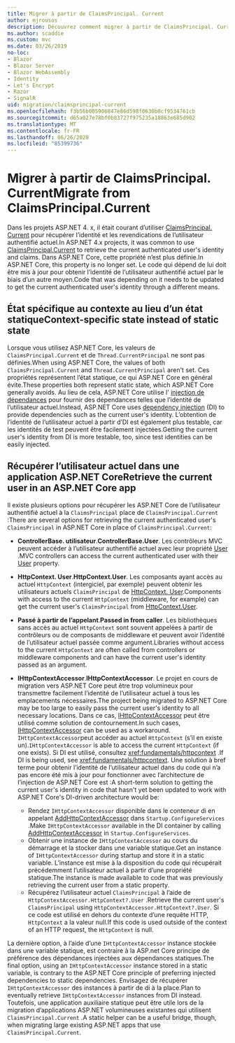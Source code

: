 ```yaml
---
title: Migrer à partir de ClaimsPrincipal. Current
author: mjrousos
description: Découvrez comment migrer à partir de ClaimsPrincipal. Current pour récupérer l’identité et les revendications de l’utilisateur authentifié actuel dans ASP.NET Core.
ms.author: scaddie
ms.custom: mvc
ms.date: 03/26/2019
no-loc:
- Blazor
- Blazor Server
- Blazor WebAssembly
- Identity
- Let's Encrypt
- Razor
- SignalR
uid: migration/claimsprincipal-current
ms.openlocfilehash: f3b56b005906847e86d598f0630b8cf9534761cb
ms.sourcegitcommit: d65a027e78bf0b83727f975235a18863e685d902
ms.translationtype: MT
ms.contentlocale: fr-FR
ms.lasthandoff: 06/26/2020
ms.locfileid: "85399736"
---
```

# <a name="migrate-from-claimsprincipalcurrent"></a><span data-ttu-id="ff729-103">Migrer à partir de ClaimsPrincipal. Current</span><span class="sxs-lookup"><span data-stu-id="ff729-103">Migrate from ClaimsPrincipal.Current</span></span>

<span data-ttu-id="ff729-104">Dans les projets ASP.NET 4. x, il était courant d’utiliser [ClaimsPrincipal. Current](/dotnet/api/system.security.claims.claimsprincipal.current) pour récupérer l’identité et les revendications de l’utilisateur authentifié actuel.</span><span class="sxs-lookup"><span data-stu-id="ff729-104">In ASP.NET 4.x projects, it was common to use [ClaimsPrincipal.Current](/dotnet/api/system.security.claims.claimsprincipal.current) to retrieve the current authenticated user's identity and claims.</span></span> <span data-ttu-id="ff729-105">Dans ASP.NET Core, cette propriété n’est plus définie.</span><span class="sxs-lookup"><span data-stu-id="ff729-105">In ASP.NET Core, this property is no longer set.</span></span> <span data-ttu-id="ff729-106">Le code qui dépend de lui doit être mis à jour pour obtenir l’identité de l’utilisateur authentifié actuel par le biais d’un autre moyen.</span><span class="sxs-lookup"><span data-stu-id="ff729-106">Code that was depending on it needs to be updated to get the current authenticated user's identity through a different means.</span></span>

## <a name="context-specific-state-instead-of-static-state"></a><span data-ttu-id="ff729-107">État spécifique au contexte au lieu d’un état statique</span><span class="sxs-lookup"><span data-stu-id="ff729-107">Context-specific state instead of static state</span></span>

<span data-ttu-id="ff729-108">Lorsque vous utilisez ASP.NET Core, les valeurs de `ClaimsPrincipal.Current` et de `Thread.CurrentPrincipal` ne sont pas définies.</span><span class="sxs-lookup"><span data-stu-id="ff729-108">When using ASP.NET Core, the values of both `ClaimsPrincipal.Current` and `Thread.CurrentPrincipal` aren't set.</span></span> <span data-ttu-id="ff729-109">Ces propriétés représentent l’état statique, ce qui ASP.NET Core en général évite.</span><span class="sxs-lookup"><span data-stu-id="ff729-109">These properties both represent static state, which ASP.NET Core generally avoids.</span></span> <span data-ttu-id="ff729-110">Au lieu de cela, ASP.NET Core utilise l' [injection de dépendances](xref:fundamentals/dependency-injection) pour fournir des dépendances telles que l’identité de l’utilisateur actuel.</span><span class="sxs-lookup"><span data-stu-id="ff729-110">Instead, ASP.NET Core uses [dependency injection](xref:fundamentals/dependency-injection) (DI) to provide dependencies such as the current user's identity.</span></span> <span data-ttu-id="ff729-111">L’obtention de l’identité de l’utilisateur actuel à partir d’DI est également plus testable, car les identités de test peuvent être facilement injectées.</span><span class="sxs-lookup"><span data-stu-id="ff729-111">Getting the current user's identity from DI is more testable, too, since test identities can be easily injected.</span></span>

## <a name="retrieve-the-current-user-in-an-aspnet-core-app"></a><span data-ttu-id="ff729-112">Récupérer l’utilisateur actuel dans une application ASP.NET Core</span><span class="sxs-lookup"><span data-stu-id="ff729-112">Retrieve the current user in an ASP.NET Core app</span></span>

<span data-ttu-id="ff729-113">Il existe plusieurs options pour récupérer les ASP.NET Core de l’utilisateur authentifié actuel à la `ClaimsPrincipal` place de `ClaimsPrincipal.Current` :</span><span class="sxs-lookup"><span data-stu-id="ff729-113">There are several options for retrieving the current authenticated user's `ClaimsPrincipal` in ASP.NET Core in place of `ClaimsPrincipal.Current`:</span></span>

* <span data-ttu-id="ff729-114">**ControllerBase. utilisateur**.</span><span class="sxs-lookup"><span data-stu-id="ff729-114">**ControllerBase.User**.</span></span> <span data-ttu-id="ff729-115">Les contrôleurs MVC peuvent accéder à l’utilisateur authentifié actuel avec leur propriété [User](/dotnet/api/microsoft.aspnetcore.mvc.controllerbase.user) .</span><span class="sxs-lookup"><span data-stu-id="ff729-115">MVC controllers can access the current authenticated user with their [User](/dotnet/api/microsoft.aspnetcore.mvc.controllerbase.user) property.</span></span>
* <span data-ttu-id="ff729-116">**HttpContext. User**.</span><span class="sxs-lookup"><span data-stu-id="ff729-116">**HttpContext.User**.</span></span> <span data-ttu-id="ff729-117">Les composants ayant accès au actuel `HttpContext` (intergiciel, par exemple) peuvent obtenir les utilisateurs actuels `ClaimsPrincipal` de [HttpContext. User](/dotnet/api/microsoft.aspnetcore.http.httpcontext.user).</span><span class="sxs-lookup"><span data-stu-id="ff729-117">Components with access to the current `HttpContext` (middleware, for example) can get the current user's `ClaimsPrincipal` from [HttpContext.User](/dotnet/api/microsoft.aspnetcore.http.httpcontext.user).</span></span>
* <span data-ttu-id="ff729-118">**Passé à partir de l’appelant**.</span><span class="sxs-lookup"><span data-stu-id="ff729-118">**Passed in from caller**.</span></span> <span data-ttu-id="ff729-119">Les bibliothèques sans accès au actuel `HttpContext` sont souvent appelées à partir de contrôleurs ou de composants de middleware et peuvent avoir l’identité de l’utilisateur actuel passée comme argument.</span><span class="sxs-lookup"><span data-stu-id="ff729-119">Libraries without access to the current `HttpContext` are often called from controllers or middleware components and can have the current user's identity passed as an argument.</span></span>
* <span data-ttu-id="ff729-120">**IHttpContextAccessor**.</span><span class="sxs-lookup"><span data-stu-id="ff729-120">**IHttpContextAccessor**.</span></span> <span data-ttu-id="ff729-121">Le projet en cours de migration vers ASP.NET Core peut être trop volumineux pour transmettre facilement l’identité de l’utilisateur actuel à tous les emplacements nécessaires.</span><span class="sxs-lookup"><span data-stu-id="ff729-121">The project being migrated to ASP.NET Core may be too large to easily pass the current user's identity to all necessary locations.</span></span> <span data-ttu-id="ff729-122">Dans ce cas, [IHttpContextAccessor](/dotnet/api/microsoft.aspnetcore.http.ihttpcontextaccessor) peut être utilisé comme solution de contournement.</span><span class="sxs-lookup"><span data-stu-id="ff729-122">In such cases, [IHttpContextAccessor](/dotnet/api/microsoft.aspnetcore.http.ihttpcontextaccessor) can be used as a workaround.</span></span> <span data-ttu-id="ff729-123">`IHttpContextAccessor`peut accéder au actuel `HttpContext` (s’il en existe un).</span><span class="sxs-lookup"><span data-stu-id="ff729-123">`IHttpContextAccessor` is able to access the current `HttpContext` (if one exists).</span></span> <span data-ttu-id="ff729-124">Si DI est utilisé, consultez <xref:fundamentals/httpcontext> .</span><span class="sxs-lookup"><span data-stu-id="ff729-124">If DI is being used, see <xref:fundamentals/httpcontext>.</span></span> <span data-ttu-id="ff729-125">Une solution à bref terme pour obtenir l’identité de l’utilisateur actuel dans du code qui n’a pas encore été mis à jour pour fonctionner avec l’architecture de l’injection de ASP.NET Core est :</span><span class="sxs-lookup"><span data-stu-id="ff729-125">A short-term solution to getting the current user's identity in code that hasn't yet been updated to work with ASP.NET Core's DI-driven architecture would be:</span></span>

  * <span data-ttu-id="ff729-126">Rendez `IHttpContextAccessor` disponible dans le conteneur di en appelant [AddHttpContextAccessor](https://github.com/aspnet/Hosting/issues/793) dans `Startup.ConfigureServices` .</span><span class="sxs-lookup"><span data-stu-id="ff729-126">Make `IHttpContextAccessor` available in the DI container by calling [AddHttpContextAccessor](https://github.com/aspnet/Hosting/issues/793) in `Startup.ConfigureServices`.</span></span>
  * <span data-ttu-id="ff729-127">Obtenir une instance de `IHttpContextAccessor` au cours du démarrage et la stocker dans une variable statique.</span><span class="sxs-lookup"><span data-stu-id="ff729-127">Get an instance of `IHttpContextAccessor` during startup and store it in a static variable.</span></span> <span data-ttu-id="ff729-128">L’instance est mise à la disposition du code qui récupérait précédemment l’utilisateur actuel à partir d’une propriété statique.</span><span class="sxs-lookup"><span data-stu-id="ff729-128">The instance is made available to code that was previously retrieving the current user from a static property.</span></span>
  * <span data-ttu-id="ff729-129">Récupérez l’utilisateur actuel `ClaimsPrincipal` à l’aide de `HttpContextAccessor.HttpContext?.User` .</span><span class="sxs-lookup"><span data-stu-id="ff729-129">Retrieve the current user's `ClaimsPrincipal` using `HttpContextAccessor.HttpContext?.User`.</span></span> <span data-ttu-id="ff729-130">Si ce code est utilisé en dehors du contexte d’une requête HTTP, `HttpContext` a la valeur null.</span><span class="sxs-lookup"><span data-stu-id="ff729-130">If this code is used outside of the context of an HTTP request, the `HttpContext` is null.</span></span>

<span data-ttu-id="ff729-131">La dernière option, à l’aide d’une `IHttpContextAccessor` instance stockée dans une variable statique, est contraire à la ASP.net Core principe de préférence des dépendances injectées aux dépendances statiques.</span><span class="sxs-lookup"><span data-stu-id="ff729-131">The final option, using an `IHttpContextAccessor` instance stored in a static variable, is contrary to the ASP.NET Core principle of preferring injected dependencies to static dependencies.</span></span> <span data-ttu-id="ff729-132">Envisagez de récupérer `IHttpContextAccessor` des instances à partir de di à la place.</span><span class="sxs-lookup"><span data-stu-id="ff729-132">Plan to eventually retrieve `IHttpContextAccessor` instances from DI instead.</span></span> <span data-ttu-id="ff729-133">Toutefois, une application auxiliaire statique peut être utile lors de la migration d’applications ASP.NET volumineuses existantes qui utilisent `ClaimsPrincipal.Current` .</span><span class="sxs-lookup"><span data-stu-id="ff729-133">A static helper can be a useful bridge, though, when migrating large existing ASP.NET apps that use `ClaimsPrincipal.Current`.</span></span>
